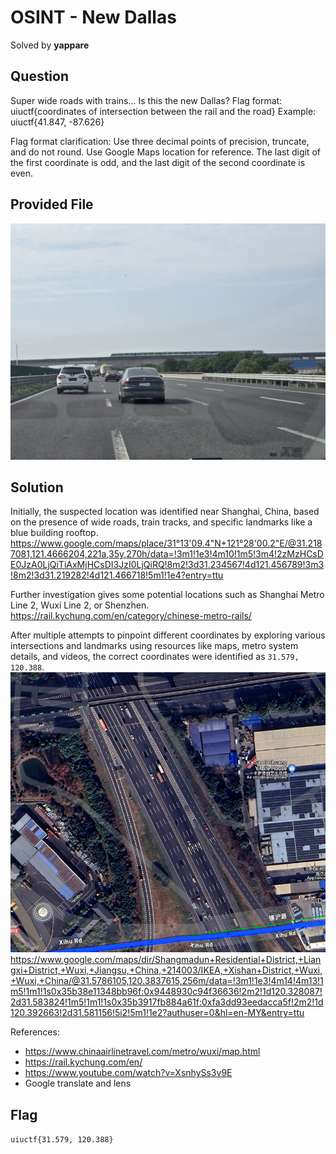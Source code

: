 # OSINT - New Dallas
Solved by **yappare**

## Question
Super wide roads with trains... Is this the new Dallas? Flag format: uiuctf{coordinates of intersection between the rail and the road} Example: uiuctf{41.847, -87.626}

Flag format clarification: Use three decimal points of precision, truncate, and do not round. Use Google Maps location for reference. The last digit of the first coordinate is odd, and the last digit of the second coordinate is even.

## Provided File
![Chal](chal.jpg)

## Solution
Initially, the suspected location was identified near Shanghai, China, based on the presence of wide roads, train tracks, and specific landmarks like a blue building rooftop.
https://www.google.com/maps/place/31°13'09.4"N+121°28'00.2"E/@31.2187081,121.4666204,221a,35y,270h/data=!3m1!1e3!4m10!1m5!3m4!2zMzHCsDE0JzA0LjQiTiAxMjHCsDI3JzI0LjQiRQ!8m2!3d31.234567!4d121.456789!3m3!8m2!3d31.219282!4d121.466718!5m1!1e4?entry=ttu

Further investigation gives some potential locations such as Shanghai Metro Line 2, Wuxi Line 2, or Shenzhen.
https://rail.kychung.com/en/category/chinese-metro-rails/

After multiple attempts to pinpoint different coordinates by exploring various intersections and landmarks using resources like maps, metro system details, and videos, the correct coordinates were identified as `31.579, 120.388`.
![Map](map.png)
https://www.google.com/maps/dir/Shangmadun+Residential+District,+Liangxi+District,+Wuxi,+Jiangsu,+China,+214003/IKEA,+Xishan+District,+Wuxi,+Wuxi,+China/@31.5786105,120.3837615,256m/data=!3m1!1e3!4m14!4m13!1m5!1m1!1s0x35b38e11348bb96f:0x9448930c94f36636!2m2!1d120.328087!2d31.583824!1m5!1m1!1s0x35b3917fb884a61f:0xfa3dd93eedacca5f!2m2!1d120.392663!2d31.581156!5i2!5m1!1e2?authuser=0&hl=en-MY&entry=ttu

References:
* https://www.chinaairlinetravel.com/metro/wuxi/map.html
* https://rail.kychung.com/en/
* https://www.youtube.com/watch?v=XsnhySs3v9E
* Google translate and lens

## Flag 
`uiuctf{31.579, 120.388}`
